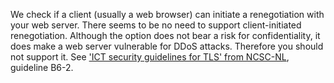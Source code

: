 We check if a client (usually a web browser) can initiate a renegotiation with your web server. There seems to be no need to support client-initiated renegotiation. Although the option does not bear a risk for confidentiality, it does make a web server vulnerable for DDoS attacks. Therefore you should not support it. See ['ICT security guidelines for TLS' from NCSC-NL](https://www.ncsc.nl/actueel/whitepapers/ict-beveiligingsrichtlijnen-voor-transport-layer-security-tls.html), guideline B6-2.

